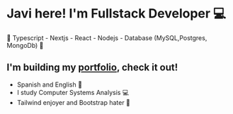 # Javi here! I'm Fullstack Developer 💻

<p>🚀 Typescript - Nextjs - React - Nodejs - Database (MySQL,Postgres, MongoDb) 🚀</p>

## I'm building my [portfolio](https://javierpineyro-website.vercel.app), check it out!

* Spanish and English 💬 
* I study Computer Systems Analysis 💻
* Tailwind enjoyer and Bootstrap hater 🤍

